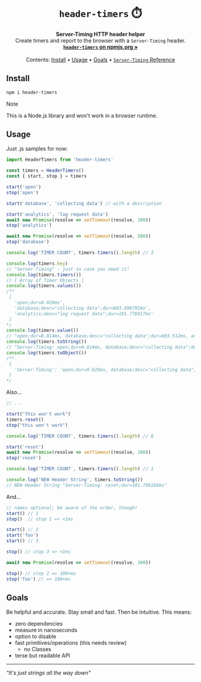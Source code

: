 <h1 align="center"><code>header-timers</code> ⏱️</h1>

<p align="center">
  <strong>Server-Timing HTTP header helper</strong><br>
  Create timers and report to the browser with a <code>Server-Timing</code> header.<br>
  <a href="https://www.npmjs.com/package/header-timers"><strong><code>header-timers</code> on npmjs.org »</strong></a><br>
  <br>
  Contents:
  <a href="#Install">Install</a>
  •
  <a href="#Usage">Usage</a>
  •
  <a href="#Goals">Goals</a>
  •
  <a href="https://developer.mozilla.org/en-US/docs/Web/HTTP/Headers/Server-Timing"><code>Server-Timing</code> Reference</a>
</p>

## Install

```sh
npm i header-timers
```

> [!NOTE]  
> This is a Node.js library and won't work in a browser runtime.

## Usage

Just .js samples for now:

```js
import HeaderTimers from 'header-timers'

const timers = HeaderTimers()
const { start, stop } = timers

start('open')
stop('open')

start('database', 'collecting data') // with a description

start('analytics', 'log request data')
await new Promise(resolve => setTimeout(resolve, 100))
stop('analytics')

await new Promise(resolve => setTimeout(resolve, 500))
stop('database')

console.log('TIMER COUNT', timers.timers().length) // 3

console.log(timers.key)
// "Server-Timing" - just in case you need it!
console.log(timers.timers())
// [ Array of Timer Objects ]
console.log(timers.values())
/**
 [
   'open;dur=0.026ms',
   'database;desc="collecting data";dur=603.098792ms',
   'analytics;desc="log request data";dur=101.776917ms'
 ]
*/
console.log(timers.value()) 
// "open;dur=0.014ms, database;desc="collecting data";dur=603.512ms, analytics;desc="log request data";dur=101.475709ms"
console.log(timers.toString())
// "Server-Timing: open;dur=0.014ms, database;desc="collecting data";dur=603.512ms, analytics;desc="log request data";dur=101.475709ms"
console.log(timers.toObject())
/**
 {
   'Server-Timing': 'open;dur=0.026ms, database;desc="collecting data";dur=603.098792ms, analytics;desc="log request data";dur=101.776917ms'
 }
*/
```

Also...

```js
// ...

start("this won't work")
timers.reset()
stop("this won't work")

console.log('TIMER COUNT', timers.timers().length) // 0

start('reset')
await new Promise(resolve => setTimeout(resolve, 100))
stop('reset')

console.log('TIMER COUNT', timers.timers().length) // 1

console.log('NEW Header String', timers.toString())
// NEW Header String "Server-Timing: reset;dur=101.799166ms"
```

And...

```js
// names optional; be aware of the order, though!
start() // 1
stop()  // stop 1 => <1ms

start() // 2
start('foo')
start() // 3

stop() // stop 3 => <1ms

await new Promise(resolve => setTimeout(resolve, 100))

stop() // stop 2 => 100+ms
stop('foo') // => 100+ms
```

## Goals

Be helpful and accurate. Stay small and fast. Then be intuitive. This means:

- zero dependencies
- measure in nanoseconds
- option to disable
- fast primitives/operations (this needs review)
  - no Classes
- terse but readable API

---

_"It's just strings all the way down"_
